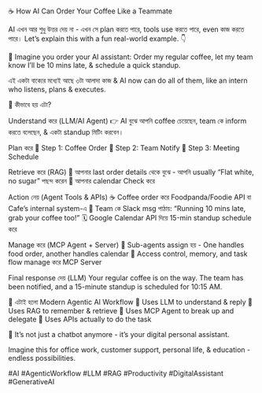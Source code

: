 ☕️ How AI Can Order Your Coffee Like a Teammate

AI এখন আর শুধু উত্তর দেয় না - এখন সে plan করতে পারে, tools use করতে পারে, even কাজ করতে পারে। Let’s explain this with a fun real-world example. 👇

🎯 Imagine you order your AI assistant:
Order my regular coffee, let my team know I’ll be 10 mins late, & schedule a quick standup.

এই একটা বাক্যের মধ্যেই আছে ৩টা আলাদা কাজ & AI now can do all of them, like an intern who listens, plans & executes.

🧠 কীভাবে হয় এটা?

Understand করে (LLM/AI Agent)
👉 AI বুঝে আপনি coffee চেয়েছেন, team কে inform করতে বলেছেন, & একটা standup মিটিং করবেন।

Plan করে
🔹 Step 1: Coffee Order
🔹 Step 2: Team Notify
🔹 Step 3: Meeting Schedule

Retrieve করে (RAG)
📝 আপনার last order details থেকে বুঝে - আপনি usually “Flat white, no sugar” পছন্দ করেন
📅 আপনার calendar Check করে 

Action নেয় (Agent Tools & APIs)
☕️ Coffee order করে Foodpanda/Foodie API বা Cafe’s internal system-এ
📢 Team কে Slack msg পাঠায়: “Running 10 mins late, grab your coffee too!”
🗓️ Google Calendar API দিয়ে 15-min standup schedule করে

Manage করে (MCP Agent + Server)
🤖 Sub-agents assign হয় - One handles food order, another handles calendar
🔐 Access control, memory, and task flow manage করে MCP Server

Final response দেয় (LLM)
Your regular coffee is on the way. The team has been notified, and a 15-minute standup is scheduled for 10:15 AM.

🎯 এটাই হলো Modern Agentic AI Workflow
🔹 Uses LLM to understand & reply
🔹 Uses RAG to remember & retrieve
🔹 Uses MCP Agent to break up and delegate
🔹 Uses APIs actually to do the task

🤝 It’s not just a chatbot anymore - it’s your digital personal assistant.

Imagine this for office work, customer support, personal life, & education - endless possibilities.

#AI #AgenticWorkflow #LLM #RAG #Productivity #DigitalAssistant #GenerativeAI
